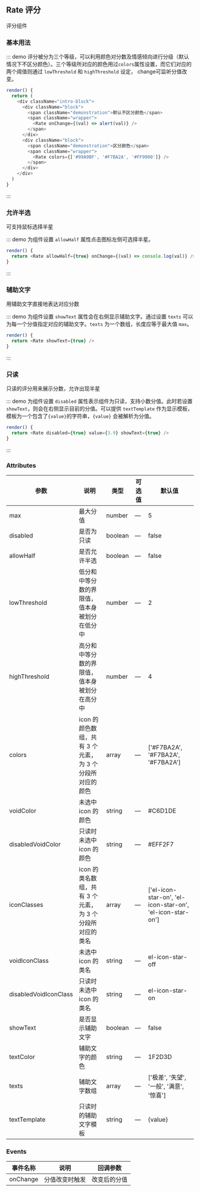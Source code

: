 ## Rate 评分

评分组件

### 基本用法

::: demo 评分被分为三个等级，可以利用颜色对分数及情感倾向进行分级（默认情况下不区分颜色）。三个等级所对应的颜色用过`colors`属性设置，而它们对应的两个阈值则通过 `lowThreshold` 和 `highThreshold` 设定， change可监听分值改变。
```js
render() {
  return (
    <div className="intro-block">
      <div className="block">
        <span className="demonstration">默认不区分颜色</span>
        <span className="wrapper">
          <Rate onChange={(val) => alert(val)} />
        </span>
      </div>
      <div className="block">
        <span className="demonstration">区分颜色</span>
        <span className="wrapper">
          <Rate colors={['#99A9BF', '#F7BA2A', '#FF9900']} />
        </span>
      </div>
    </div>
  )
}
```
:::

### 允许半选

可支持鼠标选择半星

::: demo 为组件设置 `allowHalf` 属性点击图标左侧可选择半星。
```js
render() {
  return <Rate allowHalf={true} onChange={(val) => console.log(val)} />
}
```
:::

### 辅助文字

用辅助文字直接地表达对应分数

::: demo 为组件设置 `showText` 属性会在右侧显示辅助文字。通过设置 `texts` 可以为每一个分值指定对应的辅助文字。`texts` 为一个数组，长度应等于最大值 `max`。
```js
render() {
  return <Rate showText={true} />
}
```
:::



### 只读

只读的评分用来展示分数，允许出现半星

::: demo 为组件设置 `disabled` 属性表示组件为只读，支持小数分值。此时若设置 `showText`，则会在右侧显示目前的分值。可以提供 `textTemplate` 作为显示模板，模板为一个包含了` {value} `的字符串，`{value}` 会被解析为分值。
```js
render() {
  return <Rate disabled={true} value={3.9} showText={true} />
}
```
:::

### Attributes
| 参数      | 说明    | 类型      | 可选值       | 默认值   |
|---------- |-------- |---------- |-------------  |-------- |
| max | 最大分值 | number | — | 5 |
| disabled | 是否为只读 | boolean | — | false |
| allowHalf | 是否允许半选 | boolean | — | false |
| lowThreshold | 低分和中等分数的界限值，值本身<br>被划分在低分中 | number | — | 2 |
| highThreshold | 高分和中等分数的界限值，值本身<br>被划分在高分中 | number | — | 4 |
| colors | icon 的颜色数组，共有 3 个元素，<br>为 3 个分段所对应的颜色 | array | — | ['#F7BA2A', '#F7BA2A', '#F7BA2A'] |
| voidColor | 未选中 icon 的颜色 | string | — | #C6D1DE |
| disabledVoidColor | 只读时未选中 icon 的颜色 | string | — | #EFF2F7 |
| iconClasses | icon 的类名数组，共有 3 个元素，<br>为 3 个分段所对应的类名 | array | — | ['el-icon-star-on', 'el-icon-star-on',<br>'el-icon-star-on'] |
| voidIconClass | 未选中 icon 的类名 | string | — | el-icon-star-off |
| disabledVoidIconClass | 只读时未选中 icon 的类名 | string | — | el-icon-star-on |
| showText | 是否显示辅助文字 | boolean | — | false |
| textColor | 辅助文字的颜色 | string | — | 1F2D3D |
| texts | 辅助文字数组 | array | — | ['极差', '失望', '一般', '满意', '惊喜'] |
| textTemplate | 只读时的辅助文字模板 | string | — | {value} |

### Events
| 事件名称      | 说明    | 回调参数      |
|---------- |-------- |---------- |
| onChange | 分值改变时触发 | 改变后的分值 |
